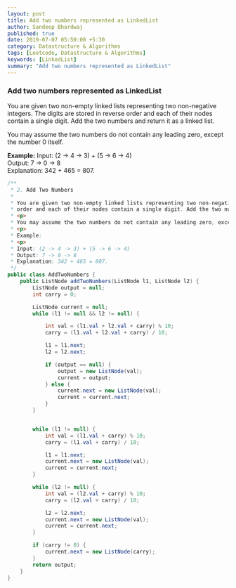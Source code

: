 ```yaml
---
layout: post
title: Add two numbers represented as LinkedList
author: Sandeep Bhardwaj
published: true
date: 2019-07-07 05:50:00 +5:30
category: Datastructure & Algorithms
tags: [Leetcode, Datastructure & Algorithms]
keywords: [LinkedList]
summary: "Add two numbers represented as LinkedList"
---
```


<h3>Add two numbers represented as LinkedList</h3>

You are given two non-empty linked lists representing two non-negative integers. The digits are stored in reverse order and each of their nodes contain a single digit. Add the two numbers and return it as a linked list.

You may assume the two numbers do not contain any leading zero, except the number 0 itself.

<b>Example:</b>
Input: (2 -> 4 -> 3) + (5 -> 6 -> 4)  
Output: 7 -> 0 -> 8  
Explanation: 342 + 465 = 807.  


``` java
/**
 * 2. Add Two Numbers
 *
 * You are given two non-empty linked lists representing two non-negative integers. The digits are stored in reverse
 * order and each of their nodes contain a single digit. Add the two numbers and return it as a linked list.
 * <p>
 * You may assume the two numbers do not contain any leading zero, except the number 0 itself.
 * <p>
 * Example:
 * <p>
 * Input: (2 -> 4 -> 3) + (5 -> 6 -> 4)
 * Output: 7 -> 0 -> 8
 * Explanation: 342 + 465 = 807.
 */
public class AddTwoNumbers {
	public ListNode addTwoNumbers(ListNode l1, ListNode l2) {
		ListNode output = null;
		int carry = 0;

		ListNode current = null;
		while (l1 != null && l2 != null) {

			int val = (l1.val + l2.val + carry) % 10;
			carry = (l1.val + l2.val + carry) / 10;

			l1 = l1.next;
			l2 = l2.next;

			if (output == null) {
				output = new ListNode(val);
				current = output;
			} else {
				current.next = new ListNode(val);
				current = current.next;
			}
		}


		while (l1 != null) {
			int val = (l1.val + carry) % 10;
			carry = (l1.val + carry) / 10;

			l1 = l1.next;
			current.next = new ListNode(val);
			current = current.next;
		}

		while (l2 != null) {
			int val = (l2.val + carry) % 10;
			carry = (l2.val + carry) / 10;

			l2 = l2.next;
			current.next = new ListNode(val);
			current = current.next;
		}

		if (carry != 0) {
			current.next = new ListNode(carry);
		}
		return output;
	}
}
```

